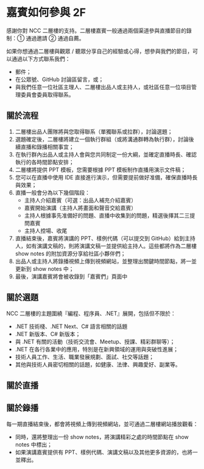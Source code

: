 # 嘉賓如何參與 2F

感謝你對 NCC 二層樓的支持。二層樓嘉賓一般通過兩個渠道參與直播節目的錄制：① 通過邀請 ② 通過自薦。

如果你想通過二層樓與觀眾 / 聽眾分享自己的經驗或心得，想參與我們的節目，可以通過以下方式聯系我們：

- 郵件；
- 在公眾號、GitHub 討論區留言，或；
- 與我們任意一位社區主理人、二層樓出品人或主持人，或社區任意一位項目管理委員會委員取得聯系。



## 關於流程

1. 二層樓出品人團隊將與您取得聯系（單獨聯系或拉群），討論選題；
2. 選題確定後，二層樓將建立一個執行群組（或將溝通群轉為執行群），討論後續直播和錄播相關事宜；
3. 在執行群內出品人或主持人會與您共同制定一份大綱，並確定直播時長、確認執行的各時間節點安排；
4. 二層樓將提供 PPT 模板，您需要根據 PPT 模板制作直播用演示文件稿；
5. 您可以在直播中使用 IDE 直接進行演示，但需要提前做好准備，確保直播時長與效果；
6. 直播一般會分為以下幾個階段：
    - 主持人介紹嘉賓（可選：出品人補充介紹嘉賓）
    - 嘉賓開始演講（主持人將畫面和聲音交給嘉賓）
    - 主持人根據事先准備好的問題、直播中收集到的問題，精選後擇其二三提問嘉賓
    - 主持人控場、收尾
7. 直播結束後，嘉賓將演講的 PPT、樣例代碼（可以提交到 GitHub）給到主持人，如有演講文稿的，則將演講文稿一並提供給主持人。這些都將作為二層樓 show notes 的附加資源分享給社區小夥伴們；
8. 出品人或主持人將錄播視頻上傳到視頻網站，並整理出關鍵時間節點，將一並更新到 show notes 中；
9. 最後，演講嘉賓將會被收錄到「嘉賓們」頁面中



## 關於選題

NCC 二層樓的主題圍繞『編程、程序員、.NET』展開，包括但不限於：

- .NET 技術棧、.NET Next、C# 語言相關的話題
- .NET 新版本、C# 新版本；
- 與 .NET 有關的活動（技術交流會、Meetup、授課、精彩群聊等）；
- .NET 在各行各業中的應用，特別是在新興領域的運用與突破性進展；
- 技術人員工作、生活、職業發展規劃、面試、社交等話題；
- 其他與技術人員密切相關的話題，如健康、法律、興趣愛好、副業等。



## 關於直播



## 關於錄播

每一期直播結束後，都會將視頻上傳到視頻網站，並可通過二層樓網站播放觀看：

- 同時，還將整理出一份 show notes，將演講精彩之處的時間節點在 show notes 中標出；
- 如果演講嘉賓提供有 PPT、樣例代碼、演講文稿以及其他更多資源的，也將一並釋出。
